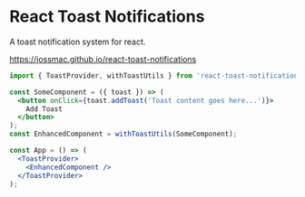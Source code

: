 # React Toast Notifications

A toast notification system for react.

https://jossmac.github.io/react-toast-notifications

```jsx
import { ToastProvider, withToastUtils } from 'react-toast-notifications';

const SomeComponent = ({ toast }) => (
  <button onClick={toast.addToast('Toast content goes here...')}>
    Add Toast
  </button>
);
const EnhancedComponent = withToastUtils(SomeComponent);

const App = () => (
  <ToastProvider>
    <EnhancedComponent />
  </ToastProvider>
);
```
